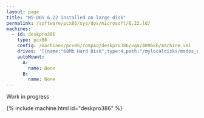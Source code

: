 ```yaml
---
layout: page
title: "MS-DOS 6.22 installed on large disk"
permalink: /software/pcx86/sys/dos/microsoft/6.22.ld/
machines:
  - id: deskpro386
    type: pcx86
    config: /machines/pcx86/compaq/deskpro386/vga/4096kb/machine.xml
    drives: '[{name:"68Mb Hard Disk",type:4,path:"/mylocaldisks/msdos_6_22_ld.json"}]'
    autoMount:
      A:
        name: None
      B:
        name: None
---
```


Work in progress

{% include machine.html id="deskpro386" %}
